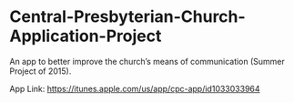 # Central-Presbyterian-Church-Application-Project
An app to better improve the church’s means of communication (Summer Project of 2015).

App Link:
https://itunes.apple.com/us/app/cpc-app/id1033033964
